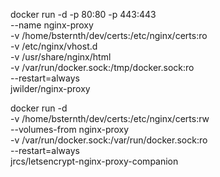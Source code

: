 docker run -d -p 80:80 -p 443:443 \
    --name nginx-proxy \
    -v /home/bsternth/dev/certs:/etc/nginx/certs:ro \
    -v /etc/nginx/vhost.d \
    -v /usr/share/nginx/html \
    -v /var/run/docker.sock:/tmp/docker.sock:ro \
    --restart=always \
    jwilder/nginx-proxy


docker run -d \
    -v /home/bsternth/dev/certs:/etc/nginx/certs:rw \
    --volumes-from nginx-proxy \
    -v /var/run/docker.sock:/var/run/docker.sock:ro \
    --restart=always \
    jrcs/letsencrypt-nginx-proxy-companion
